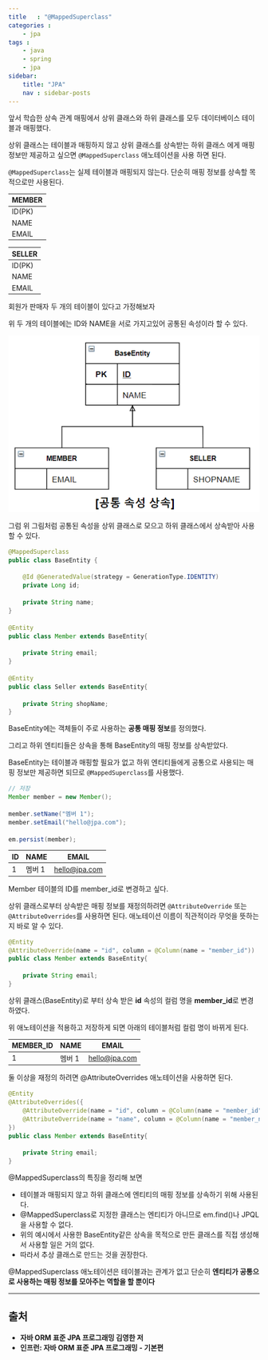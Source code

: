 ```yaml
---
title   : "@MappedSuperclass"
categories : 
    - jpa
tags : 
    - java
    - spring
    - jpa
sidebar:
    title: "JPA"
    nav : sidebar-posts
---  
```


앞서 학습한 상속 관계 매핑에서 상위 클래스와 하위 클래스를 모두 데이터베이스 테이블과 매핑했다.  

상위 클래스는 테이블과 매핑하지 않고 상위 클래스를 상속받는 하위 클래스 에게 매핑 정보만 제공하고 싶으면 `@MappedSuperclass` 애노테이션을 사용 하면 된다.  

`@MappedSuperclass`는 실제 테이블과 매핑되지 않는다. 단순히 매핑 정보를 상속할 목적으로만 사용된다.  

| MEMBER |
| ------ |
| ID(PK) |
| NAME   |
| EMAIL  |

| SELLER |
| ------ |
| ID(PK) |
| NAME   |
| EMAIL  |

회원가 판매자 두 개의 테이블이 있다고 가정해보자  

위 두 개의 테이블에는 ID와 NAME을 서로 가지고있어 공통된 속성이라 할 수 있다.  

![공통속성상속](/assets/img/JPA/공통속성상속.PNG)  

그럼 위 그림처럼 공통된 속성을 상위 클래스로 모으고 하위 클래스에서 상속받아 사용할 수 있다.  

```java
@MappedSuperclass
public class BaseEntity {
    
    @Id @GeneratedValue(strategy = GenerationType.IDENTITY)
    private Long id;
    
    private String name;
}

@Entity
public class Member extends BaseEntity{

    private String email;
}

@Entity
public class Seller extends BaseEntity{

    private String shopName;
}
```  

BaseEntity에는 객체들이 주로 사용하는 **공통 매핑 정보**를 정의했다.  

그리고 하위 엔티티들은 상속을 통해 BaseEntity의 매핑 정보를 상속받았다.  

BaseEntity는 테이블과 매핑할 필요가 없고 하위 엔티티들에게 공통으로 사용되는 매핑 정보만 제공하면 되므로 `@MappedSuperclass`를 사용했다.  

```java
// 저장
Member member = new Member();

member.setName("멤버 1");
member.setEmail("hello@jpa.com");

em.persist(member);
```

| ID  | NAME   | EMAIL         |
| --- | ------ | ------------- |
| 1   | 멤버 1 | hello@jpa.com |

Member 테이블의 ID를 member_id로 변경하고 싶다.  

상위 클래스로부터 상속받은 매핑 정보를 재정의하려면 `@AttributeOverride` 또는 `@AttributeOverrides`를 사용하면 된다. 애노테이션 이름이 직관적이라 무엇을 뜻하는지 바로 알 수 있다.  

```java
@Entity
@AttributeOverride(name = "id", column = @Column(name = "member_id"))
public class Member extends BaseEntity{

    private String email;
}
```  

상위 클래스(BaseEntity)로 부터 상속 받은 **id** 속성의 컬럼 명을 **member_id**로 변경하였다.  

위 애노테이션을 적용하고 저장하게 되면 아래의 테이블처럼 컬럼 명이 바뀌게 된다.  

| MEMBER_ID | NAME   | EMAIL         |
| --------- | ------ | ------------- |
| 1         | 멤버 1 | hello@jpa.com |  


둘 이상을 재정의 하려면 @AttributeOverrides 애노테이션을 사용하면 된다.  

```java
@Entity
@AttributeOverrides({
    @AttributeOverride(name = "id", column = @Column(name = "member_id")),
    @AttributeOverride(name = "name", column = @Column(name = "member_name"))
})
public class Member extends BaseEntity{

    private String email;
}
```  

@MappedSuperclass의 특징을 정리해 보면  

- 테이블과 매핑되지 않고 하위 클래스에 엔티티의 매핑 정보를 상속하기 위해 사용된다.
- @MappedSuperclass로 지정한 클래스는 엔티티가 아니므로 em.find()나 JPQL을 사용할 수 없다.
- 위의 예시에서 사용한 BaseEntity같은 상속을 목적으로 만든 클래스를 직접 생성해서 사용할 일은 거의 없다.
- 따라서 추상 클래스로 만드는 것을 권장한다.

@MappedSuperclass 애노테이션은 테이블과는 관계가 없고 단순히 **엔티티가 공통으로 사용하는 매핑 정보를 모아주는 역할을 할 뿐이다**  

---

## 출처  
- **자바 ORM 표준 JPA 프로그래밍 김영한 저**  
- **인프런: 자바 ORM 표준 JPA 프로그래밍 - 기본편**  